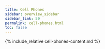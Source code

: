 ```yaml
---
title: Cell Phones
sidebar: overview_sidebar
sidebar_link: 59
permalink: cell-phones.html
toc: false
---
```


{% include_relative cell-phones-content.md %}